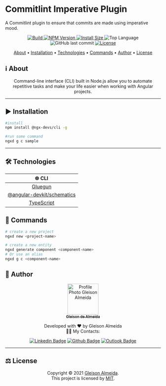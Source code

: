 # Commitlint Imperative Plugin

A Commitlint plugin to ensure that commits are made using imperative mood.

</div>

<p align="center">

  <a href="https://github.com/ngx-devs/commitlint-plugin-imperative/actions?query=workflow%3A%22CI%22">
    <img alt="Build" src="https://github.com/ngx-devs/commitlint-plugin-imperative/workflows/CI/badge.svg">
  </a>

  <a href="https://www.npmjs.com/package/@ngx-devs/commitlint-plugin-imperative">
    <img alt="NPM Version" src="https://img.shields.io/npm/v/@ngx-devs/commitlint-plugin-imperative">
  </a>

  <a href="https://packagephobia.com/result?p=@ngx-devs/commitlint-plugin-imperative">
    <img alt="Install Size" src="https://packagephobia.com/badge?p=@ngx-devs/commitlint-plugin-imperative&">
  </a>

  <img alt="Top Language" src="https://img.shields.io/github/languages/top/ngx-devs/commitlint-plugin-imperative?color=3498db">

  <img alt="GitHub last commit" src="https://img.shields.io/github/last-commit/ngx-devs/commitlint-plugin-imperative?color=3498db&label=latest commit">

   <a href="https://github.com/ngx-devs/commitlint-plugin-imperative/blob/main/LICENSE">
      <img alt="License" src="https://img.shields.io/packagist/l/doctrine/orm.svg">
  </a>

</p>

<p align="center"> 
 <a href="#information_source-about">About</a> •
 <a href="#arrow_forward-installation">Installation</a> •
 <a href="#hammer_and_wrench-technologies">Technologies</a> •  
 <a href="#hammer_and_wrench-commands">Commands</a> •   
 <a href="#boy-author">Author</a> •
 <a href="#balance_scale-license">License</a>
</p>

## :information_source: About

<div align="center">

Command-line interface (CLI) built in Node.js allow you to automate repetitive tasks and make your life easier when working with Angular projects.

---

</div>

## :arrow_forward: **Installation**

```bash
#install
npm install @ngx-devs/cli -g

#run some command
ngxd g c sample
```

---

## :hammer_and_wrench: **Technologies**

<div align="center">

|                               :globe_with_meridians: CLI                               |
| :------------------------------------------------------------------------------------: |
|                    [Gluegun](https://www.npmjs.com/package/gluegun)                    |
| [@angular-devkit/schematics](https://www.npmjs.com/package/@angular-devkit/schematics) |
|                     [TypeScript](https://www.typescriptlang.org/)                      |

</div>

## :robot: Commands

```bash
# create a new project
ngxd new <project-name>
```

```bash
# create a new entity
ngxd generate component <component-name>
# Or use an alias
ngxd g c <component-name>
```

## :boy: **Author**

<div align="center">

<a href="https://github.com/gleisonkz">
 <img src="https://avatars1.githubusercontent.com/u/9919?s=200&v=4" width="100px;" alt="Profile Photo Gleison Almeida"/>
 <br/>
 <sub><b>Gleison de Almeida</b></sub>
</a>

Developed with ❤️ by Gleison Almeida <br/> 👋🏽 My Contacts:

[![Linkedin Badge](https://img.shields.io/badge/-Gleison-blue?style=flat-square&logo=Linkedin&logoColor=white)](https://www.linkedin.com/in/gleison-ribeiro-a65257119) [![Github Badge](https://img.shields.io/badge/-Gleison-000?style=flat-square&logo=Github&logoColor=white)](https://github.com/gleisonkz) [![Outlook Badge](https://img.shields.io/badge/-Gleison-0078d4?style=flat-square&logo=microsoft-outlook&logoColor=white)](mailto:gleisonsubzerokz@gmail.com)

</div>

---

## :balance_scale: **License**

<div align="center">

Copyright © 2021 [Gleison Almeida](https://github.com/gleisonkz).<br />
This project is licensed by [MIT](./LICENSE).

</div>
